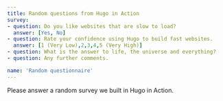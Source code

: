 ```yaml
---
title: Random questions from Hugo in Action
survey:
- question: Do you like websites that are slow to load?
  answer: [Yes, No]
- question: Rate your confidence using Hugo to build fast websites.
  answer: [1 (Very Low),2,3,4,5 (Very High)]
- question: What is the answer to life, the universe and everything?
- question: Any further comments.

name: 'Random questionnaire'
---
```


Please answer a random survey we built in Hugo in Action.
